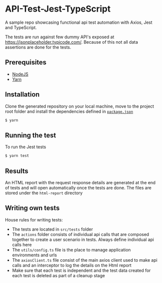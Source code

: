 # API-Test-Jest-TypeScript

A sample repo showcasing functional api test automation with Axios, Jest and TypeScript.

The tests are run against few dummy API's exposed at https://jsonplaceholder.typicode.com/. Because of this not all data assertions are done for the tests.

## Prerequisites

- [NodeJS](https://nodejs.org/en/download/)
- [Yarn](https://yarnpkg.com/getting-started/install)

## Installation

Clone the generated repository on your local machine, move to the project root folder and install the dependencies defined in [`package.json`](./package.json)

```bash
$ yarn
```

## Running the test

To run the Jest tests

```bash
$ yarn test
```

## Results

An HTML report with the request response details are generated at the end of tests and will open automatically once the tests are done. The files are stored under the `html-report` directory

## Writing own tests

House rules for writing tests:

- The tests are located in `src/tests` folder
- The `actions` folder consists of individual api calls that are composed together to create a user scenario in tests. Always define individual api calls here
- The `utils/config.ts` file is the place to manage application environments and urls
- The `axiosClient.ts` file consist of the main axios client used to make api calls and an interceptor to log the details on the Html report
- Make sure that each test is independent and the test data created for each test is deleted as part of a cleanup stage
